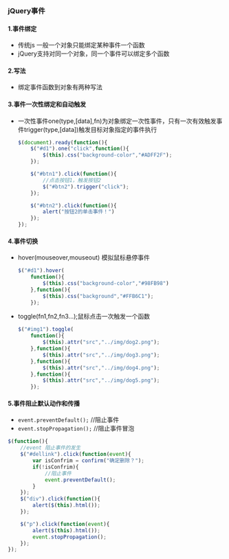 ### jQuery事件

#### 1.事件绑定

* 传统js 一般一个对象只能绑定某种事件一个函数
* jQuery支持对同一个对象，同一个事件可以绑定多个函数

#### 2.写法

* 绑定事件函数到对象有两种写法

#### 3.事件一次性绑定和自动触发

* 一次性事件one(type,[data],fn)为对象绑定一次性事件，只有一次有效触发事件trigger(type,[data])触发目标对象指定的事件执行

  ```javascript
  $(document).ready(function(){
      $("#d1").one("click",function(){
          $(this).css("background-color","#ADFF2F");
      });
  
      $("#btn1").click(function(){
          //点击按钮1，触发按钮2
          $("#btn2").trigger("click");
      });
  
      $("#btn2").click(function(){
          alert("按钮2的单击事件！")
      });
  });
  ```

#### 4.事件切换

* hover(mouseover,mouseout) 模拟鼠标悬停事件

  ```javascript
  $("#d1").hover(
      function(){
          $(this).css("background-color","#98FB98")
      },function(){
          $(this).css("background","#FFB6C1");
      });
  ```

* toggle(fn1,fn2,fn3...);鼠标点击一次触发一个函数

  ```javascript
  $("#img1").toggle(
      function(){
          $(this).attr("src","../img/dog2.png");
      },function(){
          $(this).attr("src","../img/dog3.png");	
      },function(){
          $(this).attr("src","../img/dog4.png");	
      },function(){
          $(this).attr("src","../img/dog5.png");	
      });
  ```

  

#### 5.事件阻止默认动作和传播

* `event.preventDefault();`	//阻止事件
* `event.stopPropagation();` //阻止事件冒泡

```javascript
$(function(){
    //event 阻止事件的发生
    $("#dellink").click(function(event){
        var isConfrim = confirm("确定删除？");
        if(!isConfrim){
            //阻止事件
            event.preventDefault();
        }
    });
    $("div").click(function(){
        alert($(this).html());
    });

    $("p").click(function(event){
        alert($(this).html());
        event.stopPropagation();
    });
});
```

